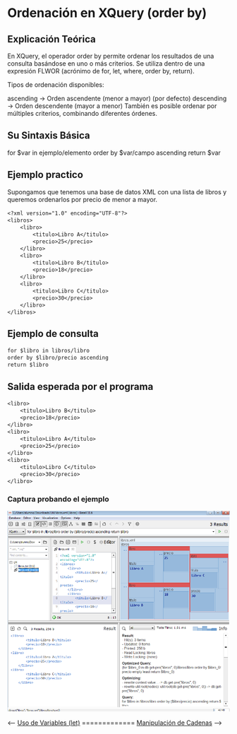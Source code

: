 # Ordenación en XQuery (order by)

## Explicación Teórica
En XQuery, el operador order by permite ordenar los resultados de una consulta basándose en uno o más criterios. Se utiliza dentro de una expresión FLWOR (acrónimo de for, let, where, order by, return).

Tipos de ordenación disponibles:

ascending → Orden ascendente (menor a mayor) (por defecto)
descending → Orden descendente (mayor a menor)
También es posible ordenar por múltiples criterios, combinando diferentes órdenes.

## Su Sintaxis Básica

for $var in ejemplo/elemento
order by $var/campo ascending
return $var

## Ejemplo practico
Supongamos que tenemos una base de datos XML con una lista de libros y queremos ordenarlos por precio de menor a mayor.

```
<?xml version="1.0" encoding="UTF-8"?>
<libros>
    <libro>
        <titulo>Libro A</titulo>
        <precio>25</precio>
    </libro>
    <libro>
        <titulo>Libro B</titulo>
        <precio>18</precio>
    </libro>
    <libro>
        <titulo>Libro C</titulo>
        <precio>30</precio>
    </libro>
</libros>
```

## Ejemplo de consulta

```
for $libro in libros/libro
order by $libro/precio ascending
return $libro
```

## Salida esperada por el programa

```
<libro>
    <titulo>Libro B</titulo>
    <precio>18</precio>
</libro>
<libro>
    <titulo>Libro A</titulo>
    <precio>25</precio>
</libro>
<libro>
    <titulo>Libro C</titulo>
    <precio>30</precio>
</libro>
```

### Captura probando el ejemplo ###

![alt](docs\capturasSamuel\image.png)


<-- [Uso de Variables (let)](./docs/AbrahamLG.md) ============= [Manipulación de Cadenas](./gabriel.md) -->